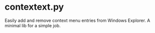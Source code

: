 # contextext.py
Easily add and remove context menu entries from Windows Explorer. A minimal lib for a simple job.
